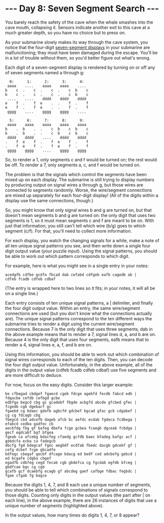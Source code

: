 # --- Day 8: Seven Segment Search ---

You barely reach the safety of the cave when the whale smashes into the cave mouth, collapsing it. Sensors indicate another exit to this cave at a much greater depth, so you have no choice but to press on.

As your submarine slowly makes its way through the cave system, you notice that the four-digit [seven-segment displays](https://en.wikipedia.org/wiki/Seven-segment_display) in your submarine are malfunctioning; they must have been damaged during the escape. You'll be in a lot of trouble without them, so you'd better figure out what's wrong.

Each digit of a seven-segment display is rendered by turning on or off any of seven segments named a through g:

	  0:      1:      2:      3:      4:
	 aaaa    ....    aaaa    aaaa    ....
	b    c  .    c  .    c  .    c  b    c
	b    c  .    c  .    c  .    c  b    c
	 ....    ....    dddd    dddd    dddd
	e    f  .    f  e    .  .    f  .    f
	e    f  .    f  e    .  .    f  .    f
	 gggg    ....    gggg    gggg    ....
	
	  5:      6:      7:      8:      9:
	 aaaa    aaaa    aaaa    aaaa    aaaa
	b    .  b    .  .    c  b    c  b    c
	b    .  b    .  .    c  b    c  b    c
	 dddd    dddd    ....    dddd    dddd
	.    f  e    f  .    f  e    f  .    f
	.    f  e    f  .    f  e    f  .    f
	 gggg    gggg    ....    gggg    gggg

So, to render a 1, only segments c and f would be turned on; the rest would be off. To render a 7, only segments a, c, and f would be turned on.

The problem is that the signals which control the segments have been mixed up on each display. The submarine is still trying to display numbers by producing output on signal wires a through g, but those wires are connected to segments randomly. Worse, the wire/segment connections are mixed up separately for each four-digit display! (All of the digits within a display use the same connections, though.)

So, you might know that only signal wires b and g are turned on, but that doesn't mean segments b and g are turned on: the only digit that uses two segments is 1, so it must mean segments c and f are meant to be on. With just that information, you still can't tell which wire (b/g) goes to which segment (c/f). For that, you'll need to collect more information.

For each display, you watch the changing signals for a while, make a note of all ten unique signal patterns you see, and then write down a single four digit output value (your puzzle input). Using the signal patterns, you should be able to work out which pattern corresponds to which digit.

For example, here is what you might see in a single entry in your notes:

	acedgfb cdfbe gcdfa fbcad dab cefabd cdfgeb eafb cagedb ab |
	cdfeb fcadb cdfeb cdbaf

(The entry is wrapped here to two lines so it fits; in your notes, it will all be on a single line.)

Each entry consists of ten unique signal patterns, a | delimiter, and finally the four digit output value. Within an entry, the same wire/segment connections are used (but you don't know what the connections actually are). The unique signal patterns correspond to the ten different ways the submarine tries to render a digit using the current wire/segment connections. Because 7 is the only digit that uses three segments, dab in the above example means that to render a 7, signal lines d, a, and b are on. Because 4 is the only digit that uses four segments, eafb means that to render a 4, signal lines e, a, f, and b are on.

Using this information, you should be able to work out which combination of signal wires corresponds to each of the ten digits. Then, you can decode the four digit output value. Unfortunately, in the above example, all of the digits in the output value (cdfeb fcadb cdfeb cdbaf) use five segments and are more difficult to deduce.

For now, focus on the easy digits. Consider this larger example:

	be cfbegad cbdgef fgaecd cgeb fdcge agebfd fecdb fabcd edb |
	fdgacbe cefdb cefbgd gcbe
	edbfga begcd cbg gc gcadebf fbgde acbgfd abcde gfcbed gfec |
	fcgedb cgb dgebacf gc
	fgaebd cg bdaec gdafb agbcfd gdcbef bgcad gfac gcb cdgabef |
	cg cg fdcagb cbg
	fbegcd cbd adcefb dageb afcb bc aefdc ecdab fgdeca fcdbega |
	efabcd cedba gadfec cb
	aecbfdg fbg gf bafeg dbefa fcge gcbea fcaegb dgceab fcbdga |
	gecf egdcabf bgf bfgea
	fgeab ca afcebg bdacfeg cfaedg gcfdb baec bfadeg bafgc acf |
	gebdcfa ecba ca fadegcb
	dbcfg fgd bdegcaf fgec aegbdf ecdfab fbedc dacgb gdcebf gf |
	cefg dcbef fcge gbcadfe
	bdfegc cbegaf gecbf dfcage bdacg ed bedf ced adcbefg gebcd |
	ed bcgafe cdgba cbgef
	egadfb cdbfeg cegd fecab cgb gbdefca cg fgcdab egfdb bfceg |
	gbdfcae bgc cg cgb
	gcafb gcf dcaebfg ecagb gf abcdeg gaef cafbge fdbac fegbdc |
	fgae cfgab fg bagce

Because the digits 1, 4, 7, and 8 each use a unique number of segments, you should be able to tell which combinations of signals correspond to those digits. Counting only digits in the output values (the part after | on each line), in the above example, there are 26 instances of digits that use a unique number of segments (highlighted above).

In the output values, how many times do digits 1, 4, 7, or 8 appear?